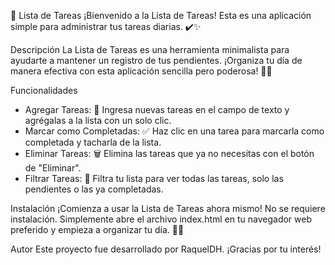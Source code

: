 📝 Lista de Tareas
¡Bienvenido a la Lista de Tareas! Esta es una aplicación simple para administrar tus tareas diarias. ✔️✨

Descripción
La Lista de Tareas es una herramienta minimalista para ayudarte a mantener un registro de tus pendientes. 
¡Organiza tu día de manera efectiva con esta aplicación sencilla pero poderosa! 💪💼

Funcionalidades
- Agregar Tareas: 📝 Ingresa nuevas tareas en el campo de texto y agrégalas a la lista con un solo clic.
- Marcar como Completadas: ✅ Haz clic en una tarea para marcarla como completada y tacharla de la lista.
- Eliminar Tareas: 🗑️ Elimina las tareas que ya no necesitas con el botón de "Eliminar".
- Filtrar Tareas: 🔄 Filtra tu lista para ver todas las tareas, solo las pendientes o las ya completadas.

Instalación
¡Comienza a usar la Lista de Tareas ahora mismo! 
No se requiere instalación. Simplemente abre el archivo index.html en tu navegador web preferido y empieza a organizar tu día. 🚀🌟

Autor
Este proyecto fue desarrollado por RaquelDH. ¡Gracias por tu interés!
